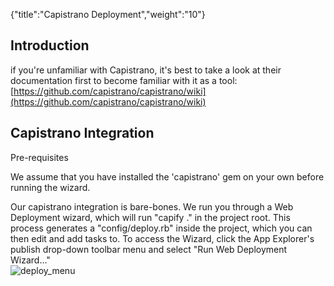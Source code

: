 {"title":"Capistrano Deployment","weight":"10"} 

## Introduction

if you're unfamiliar with Capistrano, it's best to take a look at their documentation first to become familiar with it as a tool: [https://github.com/capistrano/capistrano/wiki](https://github.com/capistrano/capistrano/wiki)

## Capistrano Integration

Pre-requisites

We assume that you have installed the 'capistrano' gem on your own before running the wizard.

Our capistrano integration is bare-bones. We run you through a Web Deployment wizard, which will run "capify ." in the project root. This process generates a "config/deploy.rb" inside the project, which you can then edit and add tasks to. To access the Wizard, click the App Explorer's publish drop-down toolbar menu and select "Run Web Deployment Wizard..."  
![deploy_menu](/Images/appc/download/attachments/30083199/deploy_menu.png)